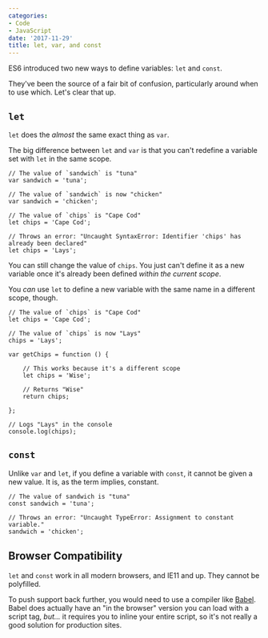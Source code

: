 ```yaml
---
categories:
- Code
- JavaScript
date: '2017-11-29'
title: let, var, and const
---
```


ES6 introduced two new ways to define variables: <code>let</code> and <code>const</code>.

They've been the source of a fair bit of confusion, particularly around when to use which. Let's clear that up.

<h2><code>let</code></h2>

<code>let</code> does the <em>almost</em> the same exact thing as <code>var</code>.

The big difference between <code>let</code> and <code>var</code> is that you can't redefine a variable set with <code>let</code> in the same scope.

<pre><code class="lang-javascript">// The value of `sandwich` is "tuna"
var sandwich = 'tuna';

// The value of `sandwich` is now "chicken"
var sandwich = 'chicken';

// The value of `chips` is "Cape Cod"
let chips = 'Cape Cod';

// Throws an error: "Uncaught SyntaxError: Identifier 'chips' has already been declared"
let chips = 'Lays';
</code></pre>

You can still change the value of <code>chips</code>. You just can't define it as a new variable once it's already been defined <em>within the current scope</em>.

You <em>can</em> use <code>let</code> to define a new variable with the same name in a different scope, though.

<pre><code class="lang-javascript">// The value of `chips` is "Cape Cod"
let chips = 'Cape Cod';

// The value of `chips` is now "Lays"
chips = 'Lays';

var getChips = function () {

    // This works because it's a different scope
    let chips = 'Wise';

    // Returns "Wise"
    return chips;

};

// Logs "Lays" in the console
console.log(chips);
</code></pre>

<h2><code>const</code></h2>

Unlike <code>var</code> and <code>let</code>, if you define a variable with <code>const</code>, it cannot be given a new value. It is, as the term implies, constant.

<pre><code class="lang-javascript">// The value of sandwich is "tuna"
const sandwich = 'tuna';

// Throws an error: "Uncaught TypeError: Assignment to constant variable."
sandwich = 'chicken';
</code></pre>

<h2>Browser Compatibility</h2>

<code>let</code> and <code>const</code> work in all modern browsers, and IE11 and up. They cannot be polyfilled.

To push support back further, you would need to use a compiler like <a href="https://babeljs.io">Babel</a>. Babel does actually have an "in the browser" version you can load with a script tag, <em>but...</em> it requires you to inline your entire script, so it's not really a good solution for production sites.